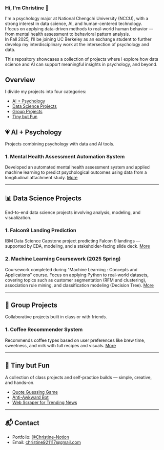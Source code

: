 ### Hi, I'm Christine 👋  
I'm a psychology major at National Chengchi University (NCCU), with a strong interest in data science, AI, and human-centered technology.  
I focus on applying data-driven methods to real-world human behavior — from mental health assessment to behavioral pattern analysis.  
In Fall 2025, I’ll be joining UC Berkeley as an exchange student to further develop my interdisciplinary work at the intersection of psychology and data.

This repository showcases a collection of projects where I explore how data science and AI can support meaningful insights in psychology, and beyond.


## Overview
I divide my projects into four categories:

- [AI + Psychology](#-ai--psychology)
- [Data Science Projects](#-data-science-projects)
- [Group Projects](#-group-projects)
- [Tiny but Fun](#-tiny-but-fun)




## 💗 AI + Psychology
Projects combining psychology with data and AI tools.

###  1. Mental Health Assessment Automation System
Developed an automated mental health assessment system and applied machine learning to predict psychological outcomes using data from a longitudinal attachment study. [More](AI-Psychology/Mental%20Health%20Assessment%20Automation%20System)

---

## 📊 Data Science Projects
End-to-end data science projects involving analysis, modeling, and visualization.

###  1. Falcon9 Landing Prediction 
IBM Data Science Capstone project predicting Falcon 9 landings — supported by EDA, modeling, and a stakeholder-facing slide deck. [More](Data-Science-Projects/SpaceX)

### 2. Machine Learning Coursework (2025 Spring)
Coursework completed during "Machine Learning : Concepts and Applications" course. Focus on applying Python to real-world datasets, covering topics such as customer segmentation (RFM and clustering), association rule mining, and classification modeling (Decision Tree). [More](Data-Science-Projects/Machine%20Learning%20Coursework%20(2025%20Spring))

---

## 🤝 Group Projects
Collaborative projects built in class or with friends.

### 1. Coffee Recommender System
Recommends coffee types based on user preferences like brew time, sweetness, and milk with full recipes and visuals.  [More](https://github.com/christine1117/Christine-Projects/tree/f112f7f94e1c602ea6541793d828589084de7e31/Group%20Projects/Coffee%20Recommender%20System)

---

## 🎈 Tiny but Fun 
A collection of class projects and self-practice builds — simple, creative, and hands-on.

- [Quote Guessing Game](Tiny%20but%20Fun/Quote_Guessing_Game.ipynb)
- [Anti-Awkward Bot](Tiny%20but%20Fun/Anti-Awkward%20Bot.ipynb)
- [Web Scraper for Trending News](Tiny%20but%20Fun/Web_Scraper_for_Trending_News.ipynb)

---

## 📬 Contact
- Portfolio: [@Christine-Notion](https://tidal-oval-da2.notion.site/Hi-I-m-Chiao-Chieh-Deng-1c323cab8111808e8afffbc7d5552a83)
- Email: christine921117@gmail.com
